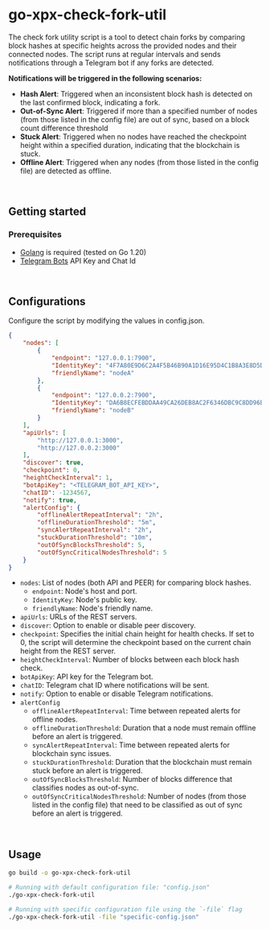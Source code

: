 # go-xpx-check-fork-util

The check fork utility script is a tool to detect chain forks by comparing block hashes at specific heights across the provided nodes and their connected nodes. The script runs at regular intervals and sends notifications through a Telegram bot if any forks are detected.

**Notifications will be triggered in the following scenarios:**
- **Hash Alert**: Triggered when an inconsistent block hash is detected on the last confirmed block, indicating a fork.
- **Out-of-Sync Alert**: Triggered if more than a specified number of nodes (from those listed in the config file) are out of sync, based on a block count difference threshold
- **Stuck Alert**: Triggered when no nodes have reached the checkpoint height within a specified duration, indicating that the blockchain is stuck.
- **Offline Alert**: Triggered when any nodes (from those listed in the config file) are detected as offline.

<br/>

## Getting started
### Prerequisites
* [Golang](https://golang.org/) is required (tested on Go 1.20)
* [Telegram Bots](https://core.telegram.org/bots) API Key and Chat Id 

<br/>

## Configurations

Configure the script by modifying the values in config.json.

```json
{
    "nodes": [
        {
            "endpoint": "127.0.0.1:7900",
            "IdentityKey": "4F7A80E9D6C2A4F5B46B90A1D16E95D4C1B8A3E8D5D1479D7C802C475D70A2E",
            "friendlyName": "nodeA"
        },
        {
            "endpoint": "127.0.0.2:7900",
            "IdentityKey": "DA6B8ECFEBDDAA49CA26DEB8AC2F6346DBC9C8DD96B4584A01410190DAB4A45A",
            "friendlyName": "nodeB"
        }     
    ],
    "apiUrls": [
        "http://127.0.0.1:3000",
        "http://127.0.0.2:3000"
    ],
    "discover": true,
    "checkpoint": 0,
    "heightCheckInterval": 1,
    "botApiKey": "<TELEGRAM_BOT_API_KEY>",
    "chatID": -1234567,
    "notify": true,
    "alertConfig": {
        "offlineAlertRepeatInterval": "2h",
        "offlineDurationThreshold": "5m",
        "syncAlertRepeatInterval": "2h",
        "stuckDurationThreshold": "10m",
        "outOfSyncBlocksThreshold": 5,
        "outOfSyncCriticalNodesThreshold": 5
    }
}
```

* `nodes`: List of nodes (both API and PEER) for comparing block hashes.
    * `endpoint`: Node's host and port.
    * `IdentityKey`: Node's public key.
    * `friendlyName`: Node's friendly name.
* `apiUrls`: URLs of the REST servers.
* `discover`: Option to enable or disable peer discovery.
* `checkpoint`:  Specifies the initial chain height for health checks. If set to 0, the script will determine the checkpoint based on the current chain height from the REST server.
* `heightCheckInterval`: Number of blocks between each block hash check.
* `botApiKey`:  API key for the Telegram bot.
* `chatID`: Telegram chat ID where notifications will be sent.
* `notify`: Option to enable or disable Telegram notifications.
* `alertConfig`
    * `offlineAlertRepeatInterval`: Time between repeated alerts for offline nodes.
    * `offlineDurationThreshold`: Duration that a node must remain offline before an alert is triggered.
    * `syncAlertRepeatInterval`: Time between repeated alerts for blockchain sync issues.
    * `stuckDurationThreshold`: Duration that the blockchain must remain stuck before an alert is triggered.
    * `outOfSyncBlocksThreshold`: Number of blocks difference that classifies nodes as out-of-sync.
    * `outOfSyncCriticalNodesThreshold`: Number of nodes (from those listed in the config file) that need to be classified as out of sync before an alert is triggered.
  
<br/>

## Usage
```bash
go build -o go-xpx-check-fork-util

# Running with default configuration file: "config.json"
./go-xpx-check-fork-util

# Running with specific configuration file using the `-file` flag
./go-xpx-check-fork-util -file "specific-config.json"
```
